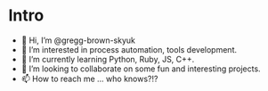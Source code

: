 # Intro

- 👋 Hi, I’m @gregg-brown-skyuk
- 👀 I’m interested in process automation, tools development.
- 🌱 I’m currently learning Python, Ruby, JS, C++.
- 💞️ I’m looking to collaborate on some fun and interesting projects.
- 📫 How to reach me ... who knows?!?

<!---
gregg-brown-skyuk/gregg-brown-skyuk is a ✨ special ✨ repository because its `README.md` (this file) appears on your GitHub profile.
You can click the Preview link to take a look at your changes.
--->
